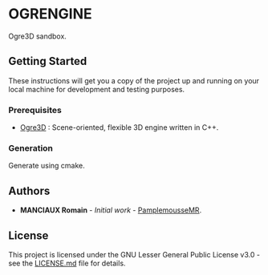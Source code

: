 # OGRENGINE

Ogre3D sandbox.

## Getting Started

These instructions will get you a copy of the project up and running on your local machine for development and testing purposes.

### Prerequisites

- [Ogre3D](https://www.ogre3d.org/) : Scene-oriented, flexible 3D engine written in C++.

### Generation

Generate using cmake.

## Authors

* **MANCIAUX Romain** - *Initial work* - [PamplemousseMR](https://github.com/PamplemousseMR).

## License

This project is licensed under the GNU Lesser General Public License v3.0 - see the [LICENSE.md](LICENSE.md) file for details.